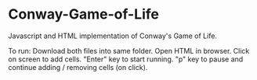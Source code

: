 # Conway-Game-of-Life
Javascript and HTML implementation of Conway's Game of Life.

To run:
    Download both files into same folder.
    Open HTML in browser.
    Click on screen to add cells.
    "Enter" key to start running.
    "p" key to pause and continue adding / removing cells (on click).
